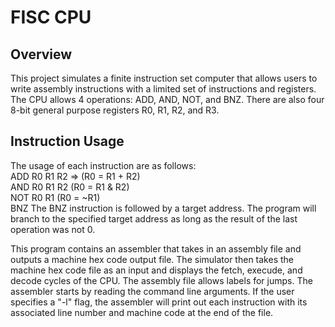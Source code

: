 # FISC CPU 

## Overview
This project simulates a finite instruction set computer that allows users to write assembly instructions with a limited set of instructions and registers. The CPU allows 4 operations: ADD, AND, NOT, and BNZ. There are also four 8-bit general purpose registers R0, R1, R2, and R3.

## Instruction Usage
The usage of each instruction are as follows:  
ADD R0 R1 R2 => (R0 = R1 + R2)  
AND R0 R1 R2 (R0 = R1 & R2)  
NOT R0 R1 (R0 = ~R1)  
BNZ 
The BNZ instruction is followed by a target address. The program will branch to the specified target address as long as the result of the last operation was not 0.

This program contains an assembler that takes in an assembly file and outputs a machine hex code output file. The simulator then takes the machine hex code file as an input and displays the fetch, execude, and decode cycles of the CPU.   The assembly file allows labels for jumps. The assembler starts by reading the command line arguments. If the user specifies a "-l" flag, the assembler will print out each instruction with its associated line number and machine code at the end of the file. 
